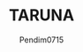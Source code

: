---
author: Pendim0715
title: "TARUNA"
thumbnail: /Aplikasi-SPBE/thumbnails/taruna.png
eurl: https://rekrutmen-tni.mil.id/informasi/persyaratan?s=taruna
---